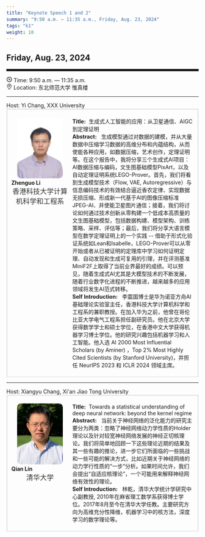 ```yaml
---
title: "Keynote Speech 1 and 2"
summary: "9:50 a.m. — 11:35 a.m., Friday, Aug. 23, 2024"
tags: "k1"
weight: 10
---
```


Friday, Aug. 23, 2024
------


<hr style="border: 0; border-top: 5px solid;">

<!-- <div class="tip">
    <img class="icon" src="/static/images/mdy.jpg" />
    SessionKenote Speech: <span class="font-bold" style="font-size:120%">Optimal Transport in Machine Learning</span>
</div> -->

<div class="tip">
    <img class="icon" src="/icon/shizhong.png" />
    Time: 9:50 a.m. — 11:35 a.m.
</div>
<div class="tip">
    <img class="icon" src="/icon/didian.png" />
    Location: 东北师范大学 惟真楼
</div>

________________________________________

<div class="tip">
    Host: Yi Chang, XXX University
</div>

<div class="row">
    <div class="left">
        <img src="/images/lizg.jpg" class="avatar" />
        <div class="font-small font-bold">
            Zhenguo Li
        </div>
        <div class="institute">
            香港科技大学计算机科学和工程系
        </div>
    </div>
    <div class="right">
        <div class="font-small">
            <b>Title:</b>&nbsp;
            生成式人工智能的应用：从卫星通信、AIGC到定理证明
        </div>
        <div class="content font-small">
            <b>Abstract:</b> &nbsp;
            生成模型通过对数据的建模，并从大量数据中压缩学习数据的高维分布和内蕴结构，从而使能各种应用，如数据压缩，艺术创作，定理证明等。在这个报告中，我将分享三个生成式AI项目：AI数据压缩与编码，文生图基础模型PixArt，以及自动定理证明系统LEGO-Prover。首先，我们将看到生成模型技术（Flow, VAE, Autoregressive）与信息编码技术的有效结合逼近香农定律、实现数据无损压缩、形成新一代基于AI的图像压缩标准JPEG-AI、并使能卫星图片通信；接着，我们将讨论如何通过技术创新从零构建一个低成本高质量的文生图基础模型，包括数据构建、模型架构、训练策略、采样、评估等；最后，我们将分享大语言模型在数学定理证明上的一个实践 -- 借助于形式化验证系统如Lean和Isabelle，LEGO-Prover可以从零开始或者从已被证明的定理库中学习如何证明定理、自动发现和生成可复用的引理，并在评测基准MiniF2F上取得了当前业界最好的成绩。可以预见，随着生成式AI尤其是大模型技术的不断发展，随着行业数字化进程的不断推进，越来越多的应用领域将发生AI范式转移。
        </div>
        <div class="content font-small">
            <b>Self Introduction:</b> &nbsp;
            李震国博士是华为诺亚方舟AI基础理论实验室主任，香港科技大学计算机科学和工程系的兼职教授。在加入华为之前，他曾在哥伦比亚大学电气工程系担任副研究员。他在北京大学获得数学学士和硕士学位，在香港中文大学获得机器学习博士学位。他的研究兴趣包括机器学习和人工智能。他入选 AI 2000 Most Influential Scholars (by Aminer) ，Top 2% Most Highly Cited Scientists (by Stanford University)，并担任 NeurIPS 2023 和 ICLR 2024 领域主席。
        </div>
    </div>
</div>

________________________________________

<div class="tip">
    Host: Xiangyu Chang, Xi'an Jiao Tong University
</div>

<div class="row">
    <div class="left">
        <img src="/images/linq.jpg" class="avatar" />
        <div class="font-small font-bold">
            Qian Lin
        </div>
        <div class="institute">
            清华大学
        </div>
    </div>
    <div class="right">
        <div class="font-small">
            <b>Title:</b>&nbsp;
            Towards a statistical understanding of deep neural network: beyond the kernel regime
        </div>
        <div class="content font-small">
            <b>Abstract:</b> &nbsp;
            当前关于神经网络的泛化能力的研究主要分为两类：忽略了神经网络动力学性质的Holder理论以及针对较宽神经网络发展的神经正切核理论。我们将简单地回顾一下这些理论近期的结果及其一些有趣的推论，进一步它们所面临的一些挑战和一些可能的解决方式，比如近期关于神经网络的动力学行性质的“一步”分析。如果时间允许，我们会提出“自适应核理论”，一个可能用来解释神经网络有效性的理论。
        </div>
        <div class="content font-small">
            <b>Self Introduction:</b> &nbsp;
            林乾，清华大学统计学研究中心副教授, 2010年在麻省理工数学系获得博士学位。2017年8月至今在清华大学任教。主要研究方向为高维充分性降维，机器学习中的核方法，深度学习的数学理论等。
        </div>
    </div>
</div>


<style>

.tip{}

.icon {
    width: 15px;
}

.row {
    padding: 10px; 
    height: auto; 
    border-bottom-width: 2px; 
    border-style: solid; 
    border-color: #E4E7ED; 
    padding-bottom: 20px; 
    padding-top: 20px;
    display: flex; 
    text-align: justify;
}

.left {
    min-width: 150px !important;
    text-align: center;
}

.avatar {
    width: 120px;
    height: 160px;
    max-width: 100%;
    border-radius: 10px;
}

.right {
    margin-left: 10px; 
    max-width: 80%;
}


.font-small {
    /* font-size: 16px; */
    text-align: left;
}

.font-bold {
    font-weight: bold;
}

.institute {
    font-size: 18px;
    color: #333;
    margin-bottom: 10px;
}
</style>
